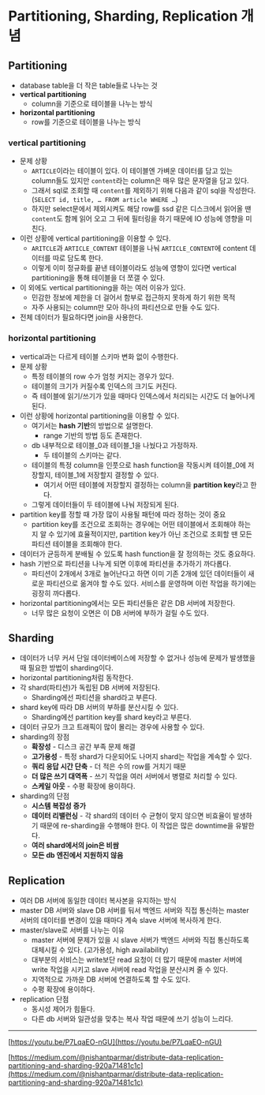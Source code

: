# Partitioning, Sharding, Replication 개념

## Partitioning

- database table을 더 작은 table들로 나누는 것
- **vertical partitioning**
    - column을 기준으로 테이블을 나누는 방식
- **horizontal partitioning**
    - row를 기준으로 테이블을 나누는 방식

### vertical partitioning

- 문제 상황
    - `ARTICLE`이라는 테이블이 있다. 이 테이블엔 가벼운 데이터를 담고 있는 column들도 있지만 `content`라는 column은 매우 많은 문자열을 담고 있다.
    - 그래서 sql로 조회할 때 `content`를 제외하기 위해 다음과 같이 sql을 작성한다. (`SELECT id, title, … FROM article WHERE …`)
    - 하지만 select문에서 제외시켜도 해당 row를 ssd 같은 디스크에서 읽어올 땐 `content`도 함께 읽어 오고 그 뒤에 필터링을 하기 때문에 IO 성능에 영향을 미친다.
- 이런 상황에 vertical partitioning을 이용할 수 있다.
    - `ARITCLE`과 `ARTICLE_CONTENT` 테이블을 나눠 `ARTICLE_CONTENT`에 content 데이터를 따로 담도록 한다.
    - 이렇게 이미 정규화를 끝낸 테이블이라도 성능에 영향이 있다면 vertical partitioning을 통해 테이블을 더 쪼갤 수 있다.
- 이 외에도 vertical partitioning을 하는 여러 이유가 있다.
    - 민감한 정보에 제한을 더 걸어서 함부로 접근하지 못하게 하기 위한 목적
    - 자주 사용되는 column만 모아 하나의 파티션으로 만들 수도 있다.
- 전체 데이터가 필요하다면 join을 사용한다.

### horizontal partitioning

- vertical과는 다르게 테이블 스키마 변화 없이 수행한다.
- 문제 상황
    - 특정 테이블의 row 수가 엄청 커지는 경우가 있다.
    - 테이블의 크기가 커질수록 인덱스의 크기도 커진다.
    - 즉 테이블에 읽기/쓰기가 있을 때마다 인덱스에서 처리되는 시간도 더 늘어나게 된다.
- 이런 상황에 horizontal partitioning을 이용할 수 있다.
    - 여기서는 **hash 기반**의 방법으로 설명한다.
        - range 기반의 방법 등도 존재한다.
    - db 내부적으로 테이블_0과 테이블_1을 나눴다고 가정하자.
        - 두 테이블의 스키마는 같다.
    - 테이블의 특정 column을 인풋으로 hash function을 작동시켜 테이블_0에 저장할지, 테이블_1에 저장할지 결정할 수 있다.
        - 여기서 어떤 테이블에 저장할지 결정하는 column을 **partition key**라고 한다.
    - 그렇게 데이터들이 두 테이블에 나눠 저장되게 된다.
- partition key를 정할 때 가장 많이 사용될 패턴에 따라 정하는 것이 중요
    - partition key를 조건으로 조회하는 경우에는 어떤 테이블에서 조회해야 하는지 알 수 있기에 효율적이지만, partition key가 아닌 조건으로 조회할 땐 모든 파티션 테이블을 조회해야 한다.
- 데이터가 균등하게 분배될 수 있도록 hash function을 잘 정의하는 것도 중요하다.
- hash 기반으로 파티션을 나누게 되면 이후에 파티션을 추가하기 까다롭다.
    - 파티션이 2개에서 3개로 늘어난다고 하면 이미 기존 2개에 있던 데이터들이 새로운 파티션으로 옮겨야 할 수도 있다. 서비스를 운영하며 이런 작업을 하기에는 굉장히 까다롭다.
- horizontal partitioning에서는 모든 파티션들은 같은 DB 서버에 저장한다.
    - 너무 많은 요청이 오면은 이 DB 서버에 부하가 걸릴 수도 있다.

## Sharding

- 데이터가 너무 커서 단일 데이터베이스에 저장할 수 없거나 성능에 문제가 발생했을 때 필요한 방법이 sharding이다.
- horizontal partitioning처럼 동작한다.
- 각 shard(파티션)가 독립된 DB 서버에 저장된다.
    - Sharding에선 파티션을 shard라고 부른다.
- shard key에 따라 DB 서버의 부하를 분산시킬 수 있다.
    - Sharding에선 partition key를 shard key라고 부른다.
- 데이터 규모가 크고 트래픽이 많이 몰리는 경우에 사용할 수 있다.
- sharding의 장점
    - **확장성** - 디스크 공간 부족 문제 해결
    - **고가용성** - 특정 shard가 다운되어도 나머지 shard는 작업을 계속할 수 있다.
    - **쿼리 응답 시간 단축** - 더 적은 수의 row를 거치기 때문
    - **더 많은 쓰기 대역폭** - 쓰기 작업을 여러 서버에서 병렬로 처리할 수 있다.
    - **스케일 아웃** - 수평 확장에 용이하다.
- sharding의 단점
    - **시스템 복잡성 증가**
    - **데이터 리밸런싱** - 각 shard의 데이터 수 균형이 맞지 않으면 비효율이 발생하기 때문에 re-sharding을 수행해야 한다. 이 작업은 많은 downtime을 유발한다.
    - **여러 shard에서의 join은 비쌈**
    - **모든 db 엔진에서 지원하지 않음**

## Replication

- 여러 DB 서버에 동일한 데이터 복사본을 유지하는 방식
- master DB 서버와 slave DB 서버를 둬서 백엔드 서버와 직접 통신하는 master 서버의 데이터를 변경이 있을 때마다 계속 slave 서버에 복사하게 한다.
- master/slave로 서버를 나누는 이유
    - master 서버에 문제가 있을 시 slave 서버가 백엔드 서버와 직접 통신하도록 대체시킬 수 있다. (고가용성, high availability)
    - 대부분의 서비스는 write보단 read 요청이 더 많기 때문에 master 서버에 write 작업을 시키고 slave 서버에 read 작업을 분산시켜 줄 수 있다.
    - 지역적으로 가까운 DB 서버에 연결하도록 할 수도 있다.
    - 수평 확장에 용이하다.
- replication 단점
    - 동시성 제어가 힘들다.
    - 다른 db 서버와 일관성을 맞추는 복사 작업 때문에 쓰기 성능이 느리다.

---

[https://youtu.be/P7LqaEO-nGU](https://youtu.be/P7LqaEO-nGU)

[https://medium.com/@nishantparmar/distribute-data-replication-partitioning-and-sharding-920a71481c1c](https://medium.com/@nishantparmar/distribute-data-replication-partitioning-and-sharding-920a71481c1c)